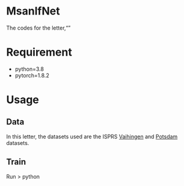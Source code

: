 # MsanlfNet

The codes for the letter,“”

# Requirement

- python=3.8  
- pytorch=1.8.2

# Usage
## Data

In this letter, the datasets used are the ISPRS [Vaihingen](https://www.isprs.org/education/benchmarks/UrbanSemLab/2d-sem-label-vaihingen.aspx) and [Potsdam](https://www.isprs.org/education/benchmarks/UrbanSemLab/2d-sem-label-potsdam.aspx) datasets.

## Train
Run > python

